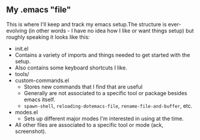 My .emacs "file"
--------------------

This is where I'll keep and track my emacs setup.The structure is ever-evolving (in other words - I have no idea how I like or want things setup) but roughly speaking it looks like this:

* init.el
 * Contains a variety of imports and things needed to get started with the setup.
 * Also contains some keyboard shortcuts I like.
* tools/
 * custom-commands.el
     * Stores new commands that I find that are useful
     * Generally are not associated to a specific tool or package besides emacs itself.
     * `spawn-shell`, `reloading-dotemacs-file`, `rename-file-and-buffer`, etc.
 * modes.el
     * Sets up different major modes I'm interested in using at the time.
 * All other files are associated to a specific tool or mode (ack, screenshot).

